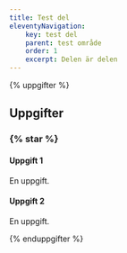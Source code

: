 ```yaml
---
title: Test del
eleventyNavigation:
    key: test del
    parent: test område
    order: 1
    excerpt: Delen är delen
---
```


{% uppgifter %}

## Uppgifter

### {% star %}

#### Uppgift 1

En uppgift.

#### Uppgift 2

En uppgift.




{% enduppgifter %}
